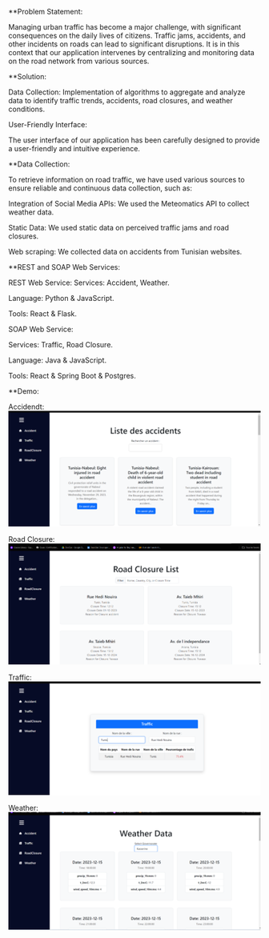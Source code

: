 **Problem Statement:

Managing urban traffic has become a major challenge, with significant consequences on the daily lives of citizens. Traffic jams, accidents, and other incidents on roads can lead to significant disruptions. It is in this context that our application intervenes by centralizing and monitoring data on the road network from various sources.

**Solution:

Data Collection:
Implementation of algorithms to aggregate and analyze data to identify traffic trends, accidents, road closures, and weather conditions.

User-Friendly Interface:

The user interface of our application has been carefully designed to provide a user-friendly and intuitive experience.

**Data Collection:

To retrieve information on road traffic, we have used various sources to ensure reliable and continuous data collection, such as:

Integration of Social Media APIs:
We used the Meteomatics API to collect weather data.

Static Data:
We used static data on perceived traffic jams and road closures.

Web scraping:
We collected data on accidents from Tunisian websites.


**REST and SOAP Web Services:

REST Web Service:
Services: Accident, Weather.

Language: Python & JavaScript.

Tools: React & Flask.


SOAP Web Service:

Services: Traffic, Road Closure.

Language: Java & JavaScript.

Tools: React & Spring Boot & Postgres.

**Demo:

Accidendt:
![alt text](https://github.com/manarfareh/My-Road/blob/main/Demo/Accidendt.png?raw=true)

Road Closure:
![alt text](https://github.com/manarfareh/My-Road/blob/main/Demo/Road_Closure.png?raw=true)

Traffic:
![alt text](https://github.com/manarfareh/My-Road/blob/main/Demo/Traffic.png?raw=true)

Weather:
![alt text](https://github.com/manarfareh/My-Road/blob/main/Demo/Weather_Data.png?raw=true)

